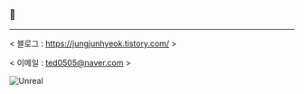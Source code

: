 ### 👋
---

< 블로그 : https://jungjunhyeok.tistory.com/ >

< 이메일 : ted0505@naver.com >

<img alt="Unreal" src ="https://img.shields.io/badge/기술명-원하는색상코드.svg?&style=for-the-badge&logo=로고명&logoColor=로고색상"/>
